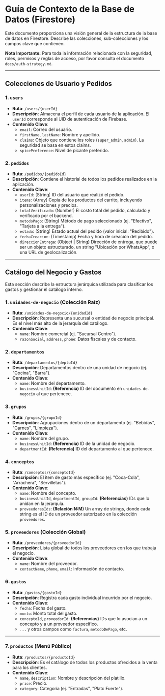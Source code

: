 # Guía de Contexto de la Base de Datos (Firestore)

Este documento proporciona una visión general de la estructura de la base de datos en Firestore. Describe las colecciones, sub-colecciones y los campos clave que contienen.

**Nota Importante:** Para toda la información relacionada con la seguridad, roles, permisos y reglas de acceso, por favor consulta el documento `docs/auth-strategy.md`.

---

## Colecciones de Usuario y Pedidos

### 1. `users`
- **Ruta**: `/users/{userId}`
- **Descripción**: Almacena el perfil de cada usuario de la aplicación. El `userId` corresponde al UID de autenticación de Firebase.
- **Contenido Clave**:
    - `email`: Correo del usuario.
    - `firstName`, `lastName`: Nombre y apellido.
    - `claims`: Objeto que contiene los roles (`super_admin`, `admin`). La seguridad se basa en estos claims.
    - `spicePreference`: Nivel de picante preferido.

### 2. `pedidos`
- **Ruta**: `/pedidos/{pedidoId}`
- **Descripción**: Contiene el historial de todos los pedidos realizados en la aplicación.
- **Contenido Clave**:
    - `userId`: (String) ID del usuario que realizó el pedido.
    - `items`: (Array) Copia de los productos del carrito, incluyendo personalizaciones y precios.
    - `totalVerificado`: (Number) El costo total del pedido, calculado y verificado por el backend.
    - `metodoPago`: (String) Método de pago seleccionado (ej. "Efectivo", "Tarjeta a la entrega").
    - `estado`: (String) Estado actual del pedido (valor inicial: "Recibido").
    - `fechaCreacion`: (Timestamp) Fecha y hora de creación del pedido.
    - `direccionEntrega`: (Object | String) Dirección de entrega, que puede ser un objeto estructurado, un string "Ubicación por WhatsApp", o una URL de geolocalización.

---

## Catálogo del Negocio y Gastos

Esta sección describe la estructura jerárquica utilizada para clasificar los gastos y gestionar el catálogo interno.

### 1. `unidades-de-negocio` (Colección Raíz)
- **Ruta**: `/unidades-de-negocio/{unidadId}`
- **Descripción**: Representa una sucursal o entidad de negocio principal. Es el nivel más alto de la jerarquía del catálogo.
- **Contenido Clave**:
    - `name`: Nombre comercial (ej. "Sucursal Centro").
    - `razonSocial`, `address`, `phone`: Datos fiscales y de contacto.

### 2. `departamentos`
- **Ruta**: `/departamentos/{deptoId}`
- **Descripción**: Departamentos dentro de una unidad de negocio (ej. "Cocina", "Barra").
- **Contenido Clave**:
    - `name`: Nombre del departamento.
    - `businessUnitId`: **(Referencia)** ID del documento en `unidades-de-negocio` al que pertenece.

### 3. `grupos`
- **Ruta**: `/grupos/{grupoId}`
- **Descripción**: Agrupaciones dentro de un departamento (ej. "Bebidas", "Carnes", "Limpieza").
- **Contenido Clave**:
    - `name`: Nombre del grupo.
    - `businessUnitId`: **(Referencia)** ID de la unidad de negocio.
    - `departmentId`: **(Referencia)** ID del departamento al que pertenece.

### 4. `conceptos`
- **Ruta**: `/conceptos/{conceptoId}`
- **Descripción**: El item de gasto más específico (ej. "Coca-Cola", "Arrachera", "Servilletas").
- **Contenido Clave**:
    - `name`: Nombre del concepto.
    - `businessUnitId`, `departmentId`, `groupId`: **(Referencias)** IDs que lo anidan en la jerarquía.
    - `proveedoresIds`: **(Relación N:M)** Un array de strings, donde cada string es el ID de un proveedor autorizado en la colección `proveedores`.

### 5. `proveedores` (Colección Global)
- **Ruta**: `/proveedores/{proveedorId}`
- **Descripción**: Lista global de todos los proveedores con los que trabaja el negocio.
- **Contenido Clave**:
    - `name`: Nombre del proveedor.
    - `contactName`, `phone`, `email`: Información de contacto.

### 6. `gastos`
- **Ruta**: `/gastos/{gastoId}`
- **Descripción**: Registra cada gasto individual incurrido por el negocio.
- **Contenido Clave**:
    - `fecha`: Fecha del gasto.
    - `monto`: Monto total del gasto.
    - `conceptoId`, `proveedorId`: **(Referencias)** IDs que lo asocian a un concepto y a un proveedor específico.
    - `...` y otros campos como `factura`, `metodoDePago`, etc.

---

### 7. `productos` (Menú Público)
- **Ruta**: `/productos/{productoId}`
- **Descripción**: Es el catálogo de todos los productos ofrecidos a la venta para los clientes.
- **Contenido Clave**:
    - `name`, `description`: Nombre y descripción del platillo.
    - `price`: Precio.
    - `category`: Categoría (ej. "Entradas", "Plato Fuerte").
